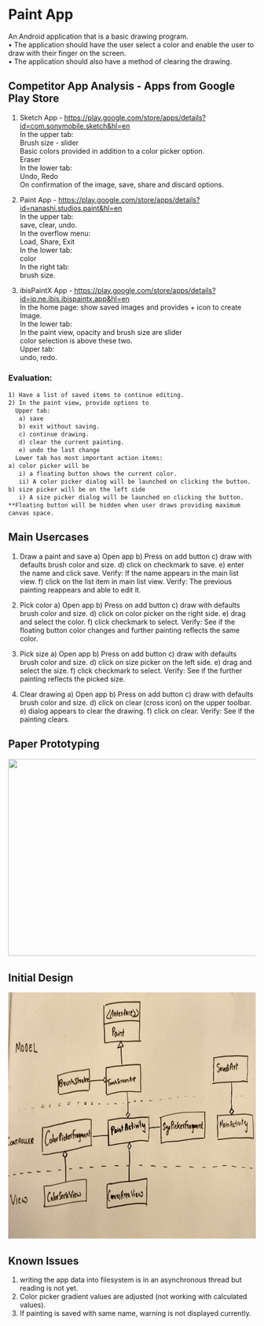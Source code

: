 # Paint App

An Android application that is a basic drawing program.  
• The application should have the user select a color and enable the user to draw with their finger on the screen.  
• The application should also have a method of clearing the drawing.  


## Competitor App Analysis - Apps from Google Play Store  
1) Sketch App - https://play.google.com/store/apps/details?id=com.sonymobile.sketch&hl=en  
  In the upper tab:  
    Brush size - slider  
    Basic colors provided in addition to a color picker option.  
    Eraser  
  In the lower tab:  
	  Undo, Redo  
	  On confirmation of the image, save, share and discard options.  
	  
2) Paint App - https://play.google.com/store/apps/details?id=nanashi.studios.paint&hl=en  
	In the upper tab:   
    save, clear, undo.  
	In the overflow menu:  
    Load, Share, Exit  
	In the lower tab:   
    color  
	In the right tab:   
    brush size.  
  
3) 	ibisPaintX App  - https://play.google.com/store/apps/details?id=jp.ne.ibis.ibispaintx.app&hl=en  
	In the home page: show saved images and provides + icon to create Image.  
  In the lower tab:   
    In the paint view, opacity and brush size are slider  
    color selection is above these two.  
  Upper tab:   
    undo, redo.  
    
    
  ###  Evaluation:
    1) Have a list of saved items to continue editing.
    2) In the paint view, provide options to 
      Upper tab:
       a) save
       b) exit without saving.
       c) continue drawing.
       d) clear the current painting.
       e) undo the last change
      Lower tab has most important action items:
	a) color picker will be 
	   i) a floating button shows the current color.
	   ii) A color picker dialog will be launched on clicking the button.
	b) size picker will be on the left side
	   i) A size picker dialog will be launched on clicking the button.
	**Floating button will be hidden when user draws providing maximum canvas space.

## Main Usercases
1) Draw a paint and save
   a) Open app
   b) Press on add button
   c) draw with defaults brush color and size.
   d) click on checkmark to save.
   e) enter the name and click save.
   Verify: If the name appears in the main list view.
   f) click on the list item in main list view.
   Verify: The previous painting reappears and able to edit it.
    
 2) Pick color
   a) Open app
   b) Press on add button
   c) draw with defaults brush color and size.
   d) click on color picker on the right side.
   e) drag and select the color.
   f) click checkmark to select.
   Verify: See if the floating button color changes and further painting reflects the same color.
  
 3) Pick size 
   a) Open app
   b) Press on add button
   c) draw with defaults brush color and size.
   d) click on size picker on the left side.
   e) drag and select the size.
   f) click checkmark to select.
   Verify: See if the further painting reflects the picked size.
   
 4) Clear drawing
   a) Open app
   b) Press on add button
   c) draw with defaults brush color and size.
   d) click on clear (cross icon) on the upper toolbar.
   e) dialog appears to clear the drawing.
   f) click on clear.
   Verify: See if the painting clears.
   
## Paper Prototyping
<img src="./refimages/paperprototype.jpg" width="532" height="400"> 


## Initial Design
<img src="./refimages/initial_design.jpg" width="732" height="500"> 


## Known Issues
1) writing the app data into filesystem is in an asynchronous thread but reading is not yet.
2) Color picker gradient values are adjusted (not working with calculated values).
3) If painting is saved with same name, warning is not displayed currently.
